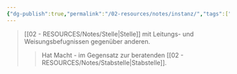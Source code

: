 ```yaml
---
{"dg-publish":true,"permalink":"/02-resources/notes/instanz/","tags":["organisation/hierarchie"],"noteIcon":"","updated":"2025-10-29T12:59:06.798+01:00"}
---
```


>[[02 - RESOURCES/Notes/Stelle\|Stelle]] mit Leitungs- und Weisungsbefugnissen gegenüber anderen.
>>Hat Macht - im Gegensatz zur beratenden [[02 - RESOURCES/Notes/Stabstelle\|Stabstelle]].